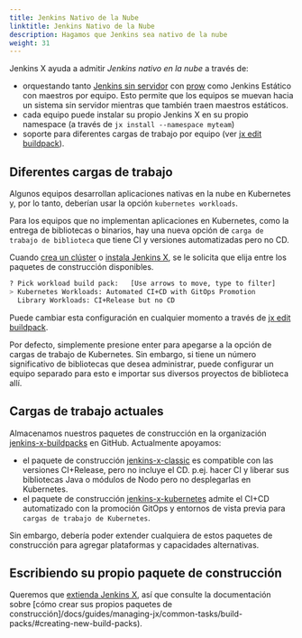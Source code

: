 ```yaml
---
title: Jenkins Nativo de la Nube
linktitle: Jenkins Nativo de la Nube
description: Hagamos que Jenkins sea nativo de la nube
weight: 31
---
```


Jenkins X ayuda a admitir _Jenkins nativo en la nube_ a través de:

* orquestando tanto [Jenkins sin servidor](/news/serverless-jenkins/) con [prow](/architecture/prow/) como Jenkins Estático con maestros por equipo. Esto permite que los equipos se muevan hacia un sistema sin servidor mientras que también traen maestros estáticos.
* cada equipo puede instalar su propio Jenkins X en su propio namespace (a través de `jx install --namespace myteam`)
* soporte para diferentes cargas de trabajo por equipo (ver [jx edit buildpack](/commands/jx_edit_buildpack/)).


## Diferentes cargas de trabajo

Algunos equipos desarrollan aplicaciones nativas en la nube en Kubernetes y, por lo tanto, deberían usar la opción `kubernetes workloads`.

Para los equipos que no implementan aplicaciones en Kubernetes, como la entrega de bibliotecas o binarios, hay una nueva opción de `carga de trabajo de biblioteca` que tiene CI y versiones automatizadas pero no CD.

Cuando [crea un clúster](/es/docs/getting-started/setup/create-cluster/) o [instala Jenkins X](/docs/guides/managing-jx/common-tasks/install-on-cluster/), se le solicita que elija entre los paquetes de construcción disponibles.

```sh
? Pick workload build pack:   [Use arrows to move, type to filter]
> Kubernetes Workloads: Automated CI+CD with GitOps Promotion
  Library Workloads: CI+Release but no CD
```

Puede cambiar esta configuración en cualquier momento a través de [jx edit buildpack](/commands/jx_edit_buildpack/).

Por defecto, simplemente presione enter para apegarse a la opción de cargas de trabajo de Kubernetes. Sin embargo, si tiene un número significativo de bibliotecas que desea administrar, puede configurar un equipo separado para esto e importar sus diversos proyectos de biblioteca allí.

## Cargas de trabajo actuales

Almacenamos nuestros paquetes de construcción en la organización [jenkins-x-buildpacks](https://github.com/jenkins-x-buildpacks/) en GitHub. Actualmente apoyamos:

* el paquete de construcción [jenkins-x-classic](https://github.com/jenkins-x-buildpacks/jenkins-x-classic) es compatible con las versiones CI+Release, pero no incluye el CD. p.ej. hacer CI y liberar sus bibliotecas Java o módulos de Nodo pero no desplegarlas en Kubernetes.
* el paquete de construcción [jenkins-x-kubernetes](https://github.com/jenkins-x-buildpacks/jenkins-x-kubernetes) admite el CI+CD automatizado con la promoción GitOps y entornos de vista previa para `cargas de trabajo de Kubernetes`.

Sin embargo, debería poder extender cualquiera de estos paquetes de construcción para agregar plataformas y capacidades alternativas.

## Escribiendo su propio paquete de construcción

Queremos que [extienda Jenkins X](/docs/guides/contributing/addons/), así que consulte la documentación sobre [cómo crear sus propios paquetes de construcción]/docs/guides/managing-jx/common-tasks/build-packs/#creating-new-build-packs).